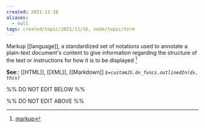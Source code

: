 ```yaml
---
created: 2021-11-16 
aliases:
  - null
tags: created/topic/2021/11/16, node/topic/term
---
```


Markup [[language]], a standardized set of notations used to annotate a plain-text document's content to give information regarding the structure of the text or instructions for how it is to be displayed [^1]

**See**:: [[HTML]], [[XML]], [[Markdown]]
*`$=customJS.dv_funcs.outlinedIn(dv, this)`*

%% DO NOT EDIT BELOW %%

%% DO NOT EDIT ABOVE %%
[^1]:  [markup](https://en.wikipedia.org/wiki/Markup)


